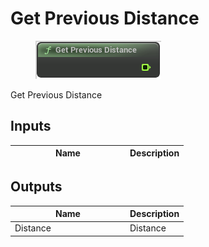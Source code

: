 # Get Previous Distance

<div align="left" data-full-width="false">

<figure><img src="get_previous_distance.png" alt=""><figcaption></figcaption></figure>

</div>

Get Previous Distance

## Inputs

<table>
<thead><tr><th width="170">Name</th><th>Description</th></tr></thead>
<tbody>
</tbody>
</table>

## Outputs

<table>
<thead><tr><th width="170">Name</th><th>Description</th></tr></thead>
<tbody>
<tr><td>Distance</td><td>Distance</td></tr>
</tbody>
</table>